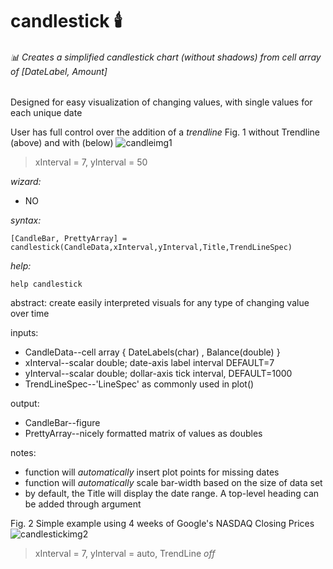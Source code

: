 # candlestick :candle:
###### :bar_chart: Creates a simplified candlestick chart (without shadows) from cell array of [DateLabel, Amount]

Designed for easy visualization of changing values, with single values for each unique date

User has full control over the addition of a *trendline*
Fig. 1   without Trendline (above) and with (below)
![candleimg1](https://user-images.githubusercontent.com/46664545/52989157-29434780-33d0-11e9-8da7-772e4531380f.jpg)
> xInterval = 7, yInterval = 50

*wizard:*
- NO

*syntax:*
```
[CandleBar, PrettyArray] = candlestick(CandleData,xInterval,yInterval,Title,TrendLineSpec)
```

*help:*
```
help candlestick
```

abstract: create easily interpreted visuals for any type of changing value over time
  
inputs:
- CandleData--cell array { DateLabels(char) , Balance(double) }
- xInterval--scalar double; date-axis label interval DEFAULT=7
- yInterval--scalar double; dollar-axis tick interval, DEFAULT=1000
- TrendLineSpec--'LineSpec' as commonly used in plot()
      
output:
- CandleBar--figure
- PrettyArray--nicely formatted matrix of values as doubles

notes:
- function will *automatically* insert plot points for missing dates
- function will *automatically* scale bar-width based on the size of data set
- by default, the Title will display the date range. A top-level heading can be added through argument

Fig. 2   Simple example using 4 weeks of Google's NASDAQ Closing Prices
![candlestickimg2](https://user-images.githubusercontent.com/46664545/52988742-6dcde380-33ce-11e9-85c8-131c360ac45a.jpg)
> xInterval = 7, yInterval = auto, TrendLine *off*


